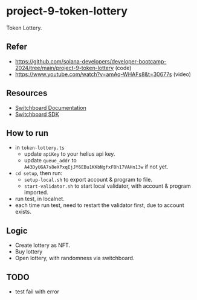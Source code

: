 # project-9-token-lottery

Token Lottery.

## Refer

- https://github.com/solana-developers/developer-bootcamp-2024/tree/main/project-9-token-lottery (code)
- https://www.youtube.com/watch?v=amAq-WHAFs8&t=30677s (video)

## Resources

- [Switchboard Documentation](https://docs.switchboard.xyz/docs/switchboard/switchboard-randomness)
- [Switchboard SDK](https://github.com/switchboard-xyz/sb-on-demand-examples/tree/main/sb-randomness-on-demand)

## How to run

- in `token-lottery.ts`
  - update `apiKey` to your helius api key.
  - update `queue_addr` to `A43DyUGA7s8eXPxqEjJY6EBu1KKbNgfxF8h17VAHn13w` if not yet.
- `cd setup`, then run:
  - `setup-local.sh` to export account & program to file.
  - `start-validator.sh` to start local validator, with account & program imported.
- run test, in localnet.
- each time run test, need to restart the validator first, due to account exists.

## Logic

- Create lottery as NFT.
- Buy lottery
- Open lottery, with randomness via switchboard.

## TODO
- test fail with error

